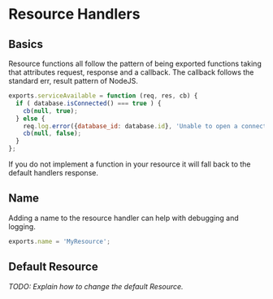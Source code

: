 # Resource Handlers

## Basics

Resource functions all follow the pattern of being exported functions taking that attributes request, response and a callback.
The callback follows the standard err, result pattern of NodeJS.

```js
exports.serviceAvailable = function (req, res, cb) {
  if ( database.isConnected() === true ) {
    cb(null, true);
  } else {
    req.log.error({database_id: database.id}, 'Unable to open a connection to the database');
    cb(null, false);
  }
};
```

If you do not implement a function in your resource it will fall back to the default handlers response.

## Name

Adding a name to the resource handler can help with debugging and logging.

```js
exports.name = 'MyResource';
```

## Default Resource

*TODO: Explain how to change the default Resource.*
